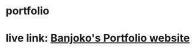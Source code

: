 # portfolio

# live link: <a href="https://banjoko2020.herokuapp.com/">Banjoko's Portfolio website</a>
